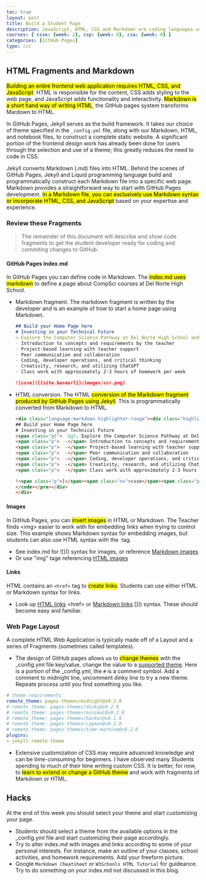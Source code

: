 ```yaml
---
toc: true
layout: post
title: Build a Student Page
description: JavaScript, HTML, CSS and Markdown are coding languages used by bloggers when developing in the GitHub Pages system. By using these languages, student developers can add functionality to their GitHub pages site.
courses: { csse: {week: 2}, csp: {week: 0}, csa: {week: 0} }
categories: [GitHub Pages]
type: ccc
---
```


## HTML Fragments and Markdown
<mark>Building an entire frontend web application requires HTML, CSS, and JavaScript</mark>. HTML is responsible for the content, CSS adds styling to the web page, and JavaScript adds functionality and interactivity.  <mark>Markdown is a short hand way of writing HTML</mark>, the GitHub pages system transforms Mardown to HTML.

In GitHub Pages, Jekyll serves as the build framework. It takes our choice of theme specified in the `_config.yml` file, along with our Markdown, HTML, and notebook files, to construct a complete static website. A significant portion of the frontend design work has already been done for users through the selection and use of a theme; this greatly reduces the need to code in CSS.

Jekyll converts Markdown (.md) files into HTML. Behind the scenes of GitHub Pages, Jekyll and Liquid programming language build and programmatically construct each Markdown file into a specific web page. Markdown provides a straightforward way to start with GitHub Pages development. <mark>In a Markdown file, you can exclusively use Markdown syntax or incorporate HTML, CSS, and JavaScript</mark> based on your expertise and experience.

### Review these Fragments
> The remainder of this document will describe and show code fragments to get the student developer ready for coding and commiting changes to GitHub.
#### GitHub Pages index.md
In GitHub Pages you can define code in Markdown. The <mark>index.md uses markdown</mark> to define a page about CompSci courses at Del Norte High School.

- Markdown fragment. The markdown fragment is written by the developer and is an example of how to start a home page using Markdown.

    ```markdown
    ## Build your Home Page here 
    # Investing in your Technical Future
    > Explore the Computer Science Pathway at Del Norte High School and invest in your technical skills. All Del Norte CompSci classes are designed to provide a real-world development experience. Class time includes tech talks (lectures), peer collaboration, communication with teachers, critical thinking while coding, and creativity in projects. Grading is focused on time invested, participation with peers, and engagement in learning.
    - Introduction to concepts and requirements by the teacher
    - Project-based learning with teacher support
    - Peer communication and collaboration
    - Coding, developer operations, and critical thinking
    - Creativity, research, and utilizing ChatGPT
    - Class work with approximately 2-3 hours of homework per week

    ![csse]({{site.baseurl}}/images/ccr.png)
    ```
- HTML conversion.  The HTML <mark>conversion of the Markdown fragment produced by GitHub Pages using Jekyll</mark>. This is programmatically converted from Markdown to HTML.

    ```html
    <div class="language-markdown highlighter-rouge"><div class="highlight"><pre class="highlight"><code>  
    ## Build your Home Page here 
    # Investing in your Technical Future
    <span class="gt">  &gt; Explore the Computer Science Pathway at Del Norte High School and invest in your technical skills. All Del Norte CompSci classes are designed to provide a real-world development experience. Class time includes tech talks (lectures), peer collaboration, communication with teachers, critical thinking while coding, and creativity in projects. Grading is focused on time invested, participation with peers, and engagement in learning.</span>
    <span class="p">  -</span> Introduction to concepts and requirements by the teacher
    <span class="p">  -</span> Project-based learning with teacher support
    <span class="p">  -</span> Peer communication and collaboration
    <span class="p">  -</span> Coding, developer operations, and critical thinking
    <span class="p">  -</span> Creativity, research, and utilizing ChatGPT
    <span class="p">  -</span> Class work with approximately 2-3 hours of homework per week

    !<span class="p">[</span><span class="nv">csse</span><span class="p">](</span><span class="sx">/teacher/images/ccr.png</span><span class="p">)</span>
    </code></pre></div>    
    </div>
    ```

#### Images
In GitHub Pages, you can <mark>insert images</mark> in HTML or Markdown.  The Teacher finds \<img\> easier to work with for embedding links when trying to control size.  This example shows Markdown syntax for embedding images, but students can also use HTML syntax with the <img> tag.
- See index.md for !\[\]\(\) syntax for images, or reference [Markdown images](https://www.markdownguide.org/basic-syntax/#images-1)
- Or use "img" tage referencing [HTML images](https://www.w3schools.com/html/html_images.asp)


#### Links
HTML contains an ```<href>``` tag to <mark>create links</mark>. Students can use either HTML or Markdown syntax for links.
- Look up [HTML links](https://www.w3schools.com/html/html_links.asp) \<href\> or [Markdown links](https://www.markdownguide.org/basic-syntax/#links) \[\]\(\) syntax.  These should become easy and familiar.


### Web Page Layout
A complete HTML Web Application is typically made off of a Layout and a series of Fragments (sometimes called templates).  
- The design of GitHub pages allows us to <mark>change themes</mark> with the _config.yml file key/value, change the value to a [supported theme](https://pages.github.com/themes/).  Here is a portion of the _config.yml, the ```#``` is a comment symbol.  Add a comment to midnight line, uncomment dinky line to try a new theme. Repeate process until you find something you like.  

```yml
# theme requirements
remote_theme: pages-themes/midnight@v0.2.0
# remote_theme: pages-themes/dinky@v0.2.0
# remote_theme: pages-themes/minimal@v0.2.0
# remote_theme: pages-themes/hacker@v0.2.0
# remote_theme: pages-themes/cayman@v0.2.0
# remote_theme: pages-themes/time-machine@v0.2.0
plugins:
- jekyll-remote-theme
```
- Extensive customization of CSS may require advanced knowledge and can be time-consuming for beginners. I have observed many Students spending  to much of their time writing custom CSS.  It is better, for now, to <mark>learn to extend or change a GitHub theme</mark> and work with fragments of Markdown or HTML.


## Hacks
At the end of this week you should select your theme and start customizing your page. 
- Students should select a theme from the available options in the _config.yml file and start customizing their page accordingly.
- Try to alter index.md with images and links according to some of your personal interests.  For instance, make an outline of your classes, school activities, and homework requirements.  Add your freeform picture.
- Google `Markdown Cheatsheet` or `W3Schools HTML Tutorial` for guideance.  Try to do something on your index.md not discussed in this blog.
